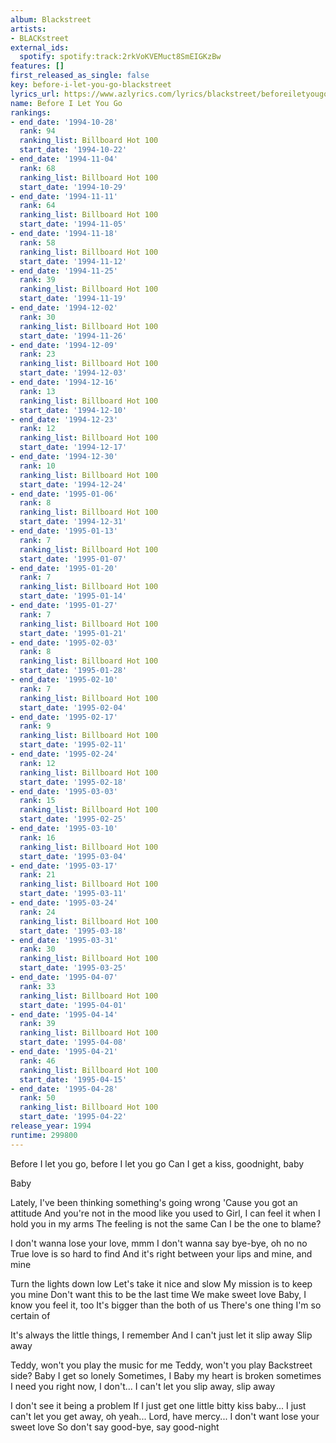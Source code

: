 ```yaml
---
album: Blackstreet
artists:
- BLACKstreet
external_ids:
  spotify: spotify:track:2rkVoKVEMuct8SmEIGKzBw
features: []
first_released_as_single: false
key: before-i-let-you-go-blackstreet
lyrics_url: https://www.azlyrics.com/lyrics/blackstreet/beforeiletyougo.html
name: Before I Let You Go
rankings:
- end_date: '1994-10-28'
  rank: 94
  ranking_list: Billboard Hot 100
  start_date: '1994-10-22'
- end_date: '1994-11-04'
  rank: 68
  ranking_list: Billboard Hot 100
  start_date: '1994-10-29'
- end_date: '1994-11-11'
  rank: 64
  ranking_list: Billboard Hot 100
  start_date: '1994-11-05'
- end_date: '1994-11-18'
  rank: 58
  ranking_list: Billboard Hot 100
  start_date: '1994-11-12'
- end_date: '1994-11-25'
  rank: 39
  ranking_list: Billboard Hot 100
  start_date: '1994-11-19'
- end_date: '1994-12-02'
  rank: 30
  ranking_list: Billboard Hot 100
  start_date: '1994-11-26'
- end_date: '1994-12-09'
  rank: 23
  ranking_list: Billboard Hot 100
  start_date: '1994-12-03'
- end_date: '1994-12-16'
  rank: 13
  ranking_list: Billboard Hot 100
  start_date: '1994-12-10'
- end_date: '1994-12-23'
  rank: 12
  ranking_list: Billboard Hot 100
  start_date: '1994-12-17'
- end_date: '1994-12-30'
  rank: 10
  ranking_list: Billboard Hot 100
  start_date: '1994-12-24'
- end_date: '1995-01-06'
  rank: 8
  ranking_list: Billboard Hot 100
  start_date: '1994-12-31'
- end_date: '1995-01-13'
  rank: 7
  ranking_list: Billboard Hot 100
  start_date: '1995-01-07'
- end_date: '1995-01-20'
  rank: 7
  ranking_list: Billboard Hot 100
  start_date: '1995-01-14'
- end_date: '1995-01-27'
  rank: 7
  ranking_list: Billboard Hot 100
  start_date: '1995-01-21'
- end_date: '1995-02-03'
  rank: 8
  ranking_list: Billboard Hot 100
  start_date: '1995-01-28'
- end_date: '1995-02-10'
  rank: 7
  ranking_list: Billboard Hot 100
  start_date: '1995-02-04'
- end_date: '1995-02-17'
  rank: 9
  ranking_list: Billboard Hot 100
  start_date: '1995-02-11'
- end_date: '1995-02-24'
  rank: 12
  ranking_list: Billboard Hot 100
  start_date: '1995-02-18'
- end_date: '1995-03-03'
  rank: 15
  ranking_list: Billboard Hot 100
  start_date: '1995-02-25'
- end_date: '1995-03-10'
  rank: 16
  ranking_list: Billboard Hot 100
  start_date: '1995-03-04'
- end_date: '1995-03-17'
  rank: 21
  ranking_list: Billboard Hot 100
  start_date: '1995-03-11'
- end_date: '1995-03-24'
  rank: 24
  ranking_list: Billboard Hot 100
  start_date: '1995-03-18'
- end_date: '1995-03-31'
  rank: 30
  ranking_list: Billboard Hot 100
  start_date: '1995-03-25'
- end_date: '1995-04-07'
  rank: 33
  ranking_list: Billboard Hot 100
  start_date: '1995-04-01'
- end_date: '1995-04-14'
  rank: 39
  ranking_list: Billboard Hot 100
  start_date: '1995-04-08'
- end_date: '1995-04-21'
  rank: 46
  ranking_list: Billboard Hot 100
  start_date: '1995-04-15'
- end_date: '1995-04-28'
  rank: 50
  ranking_list: Billboard Hot 100
  start_date: '1995-04-22'
release_year: 1994
runtime: 299800
---
```

Before I let you go, before I let you go
Can I get a kiss, goodnight, baby

Baby

Lately, I've been thinking something's going wrong
'Cause you got an attitude
And you're not in the mood like you used to
Girl, I can feel it when I hold you in my arms
The feeling is not the same
Can I be the one to blame?

I don't wanna lose your love, mmm
I don't wanna say bye-bye, oh no no
True love is so hard to find
And it's right between your lips and mine, and mine

Turn the lights down low
Let's take it nice and slow
My mission is to keep you mine
Don't want this to be the last time
We make sweet love
Baby, I know you feel it, too
It's bigger than the both of us
There's one thing I'm so certain of

It's always the little things, I remember
And I can't just let it slip away
Slip away

Teddy, won't you play the music for me
Teddy, won't you play Backstreet side?
Baby I get so lonely
Sometimes, I
Baby my heart is broken sometimes
I need you right now, I don't...
I can't let you slip away, slip away

I don't see it being a problem
If I just get one little bitty kiss baby...
I just can't let you get away, oh yeah...
Lord, have mercy...
I don't want lose your sweet love
So don't say good-bye, say good-night
